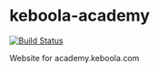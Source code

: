 # keboola-academy

[![Build Status](https://travis-ci.org/keboola/keboola-academy.svg?branch=master)](https://travis-ci.org/keboola/keboola-academy)

Website for academy.keboola.com
